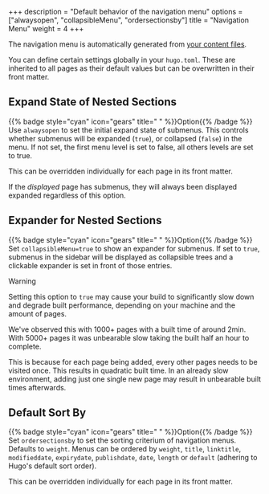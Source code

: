 +++
description = "Default behavior of the navigation menu"
options = ["alwaysopen", "collapsibleMenu", "ordersectionsby"]
title = "Navigation Menu"
weight = 4
+++

The navigation menu is automatically generated from [your content files](content/organization).

You can define certain settings globally in your `hugo.toml`. These are inherited to all pages as their default values but can be overwritten in their front matter.

## Expand State of Nested Sections

{{% badge style="cyan" icon="gears" title=" " %}}Option{{% /badge %}} Use `alwaysopen` to set the initial expand state of submenus. This controls whether submenus will be expanded (`true`), or collapsed (`false`) in the menu. If not set, the first menu level is set to false, all others levels are set to true.

This can be overridden individually for each page in its front matter.

If the _displayed_ page has submenus, they will always been displayed expanded regardless of this option.

## Expander for Nested Sections

{{% badge style="cyan" icon="gears" title=" " %}}Option{{% /badge %}} Set `collapsibleMenu=true` to show an expander for submenus. If set to `true`, submenus in the sidebar will be displayed as collapsible trees and a clickable expander is set in front of those entries.

> [!WARNING]
> Setting this option to `true` may cause your build to significantly slow down and degrade built performance, depending on your machine and the amount of pages.
>
> We've observed this with 1000+ pages with a built time of around 2min. With 5000+ pages it was unbearable slow taking the built half an hour to complete.
>
> This is because for each page being added, every other pages needs to be visited once. This results in quadratic built time. In an already slow environment, adding just one single new page may result in unbearable built times afterwards.
>

## Default Sort By

{{% badge style="cyan" icon="gears" title=" " %}}Option{{% /badge %}} Set `ordersectionsby` to set the sorting criterium of navigation menus. Defaults to `weight`. Menus can be ordered by `weight`, `title`, `linktitle`, `modifieddate`, `expirydate`, `publishdate`, `date`, `length` or `default` (adhering to Hugo's default sort order).

This can be overridden individually for each page in its front matter.
